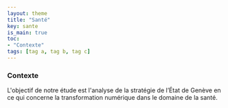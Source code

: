```yaml
---
layout: theme
title: "Santé"
key: sante
is_main: true
toc:
- "Contexte"
tags: [tag a, tag b, tag c]
---
```


### Contexte

L'objectif de notre étude est l'analyse de la stratégie de l’État de Genève en ce qui concerne la transformation numérique dans le domaine de la santé.
